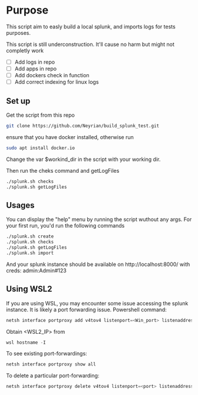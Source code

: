 # Purpose

This script aim to easly build a local splunk, and imports logs for tests purposes.

This script is still underconstruction. It'll cause no harm but might not completly work
- [ ] Add logs in repo
- [ ] Add apps in repo
- [ ] Add dockers check in function
- [ ] Add correct indexing for linux logs

## Set up

Get the script from this repo 
```bash
git clone https://github.com/Neyrian/build_splunk_test.git
```

ensure that you have docker installed, otherwise run
```bash
sudo apt install docker.io
```

Change the var $workind_dir in the script with your working dir.

Then run the cheks command and getLogFiles
```bash
./splunk.sh checks
./splunk.sh getLogFiles
```

## Usages

You can display the "help" menu by running the script wuthout any args.
For your first run, you'd run the following commands
```bash
./splunk.sh create
./splunk.sh checks
./splunk.sh getLogFiles
./splunk.sh import
```
And your splunk instance should be available on http://localhost:8000/ with creds: admin:Admin#123

## Using WSL2

If you are using WSL, you may encounter some issue accessing the splunk instance. It is likely a port forwarding issue.
Powershell command:
```Powershell
netsh interface portproxy add v4tov4 listenport=<Win_port> listenaddress=0.0.0.0 connectport=<WSL2_port> connectaddress=<WSL2_IP>
```
Obtain <WSL2_IP> from

```powershell
wsl hostname -I
```
To see existing port-forwardings:
```Powershell
netsh interface portproxy show all
```

To delete a particular port-forwarding:
```Powershell
netsh interface portproxy delete v4tov4 listenport=<port> listenaddress=<IP>
```
